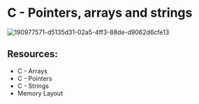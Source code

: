 # C - Pointers, arrays and strings
![190977571-d5135d31-02a5-4ff3-88de-d9062d6cfe13](https://user-images.githubusercontent.com/125459327/228028687-ff52531d-02b1-46ab-ad72-7208be640a08.png)
## Resources:
* C - Arrays
* C - Pointers
* C - Strings
* Memory Layout
